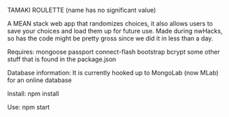 TAMAKI ROULETTE
(name has no significant value)

A MEAN stack web app that randomizes choices, it also allows users to save your choices and load them up for future use.
Made during nwHacks, so has the code might be pretty gross since we did it in less than a day.

Requires:
mongoose
passport
connect-flash
bootstrap
bcrypt
some other stuff that is found in the package.json

Database information:
It is currently hooked up to MongoLab (now MLab) for an online database

Install:
npm install

Use:
npm start
